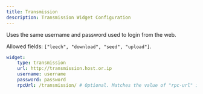 ```yaml
---
title: Transmission
description: Transmission Widget Configuration
---
```



Uses the same username and password used to login from the web.

Allowed fields: `["leech", "download", "seed", "upload"]`.

```yaml
widget:
    type: transmission
    url: http://transmission.host.or.ip
    username: username
    password: password
    rpcUrl: /transmission/ # Optional. Matches the value of "rpc-url" in your Transmission's settings.json file
```


